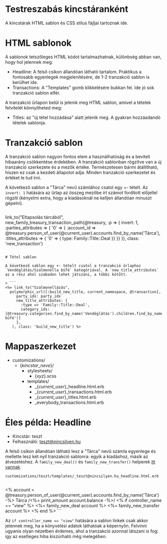 # Testreszabás kincstáranként

A kincstárak HTML sablon és CSS stílus fájljai tartoznak ide.

# HTML sablonok

A sablonok tetszőleges HTML kódot tartalmazhatnak, különbség abban van, hogy hol jelennek meg:

- Headline: A felső csíkon állandóan látható tartalom. Praktikus a fontosabb egyenlegek megjelenítésére, de 1-2 tranzakció sablon is kerülhet ide.
- Transactions: A "Templates" gomb klikkelésére bukkan fel. Ide jó sok tranzakció sablon elfér.

A tranzakció űrlapon belül is jelenik meg HTML sablon, amivel a tételek felvitelét könnyítheted meg:

- Titles: az "új tétel hozzádása" alatt jelenik meg. A gyakran hozzáadandó tételek sablonja.

# Tranzakció sablon

A tranzakció sablon nagyon fontos elem a használhatóság és a beviteli hibaarány csökkentése érdekében. A tranzakció sablonban rögzítve van a új tranzakció szerkezete és a mezők értéke. Természetesen bármi átállítható, hiszen ez csak a kezdeti állapotot adja. Minden tranzakció szerkezetet és értéket le tud írni.

A következő sablon a "Tárca" nevű számlához csatol egy +- tételt. Az `invert: 1` hatására az űrlap az összeg mezőbe írt számot fordított előjellel rögzíti (kényelmi extra, hogy a kiadásoknál ne kelljen állandóan minuszt gépelni).

> ```
link_to("Eltapsolás tárcából", new_family_treasury_transaction_path(@treasury, :p => {
  invert: 1,
 :parties_attributes => { '0' => {
   :account_id => @treasury.person_of_user(@current_user).accounts.find_by_name('Tárca'),
   :titles_attributes => { '0' => {
     type: Family::Title::Deal
   }}
 }}
}), class: 'new_transaction')
```

# Tétel sablon

A következő sablon egy +- tételt csatol a tranzakció űrlaphoz `Vendéglátás/Szalmonella büfé` kategóriával. A `new_title_attributes` az a rész ahol szabadon lehet játszani, a többi kötött.

> ```
<%= link_to("Szalmonellázás",
  polymorphic_url([:build_new_title, current_namespace, @transaction],
     party_idx: party_idx
     new_title_attributes: {
       :type => 'Family::Title::Deal',
       category_ids: [@treasury.categories.find_by_name('Vendéglátás').children.find_by_name('Szalmonella büfé')]
     },
   ), class: 'build_new_title') %>
```

# Mappaszerkezet

* customizations/
  * {*kincstar_neve*}/
    * stylesheets/
      * {*xyz*}.scss
    * templates/
      * _{*current_user*}_headline.html.erb
      * _{*current_user*}_transactions.html.erb
      * _{*current_user*}_titles.html.erb
      * _everybody_transactions.html.erb

# Éles példa: Headline

- Kincstár: teszt
- Felhasználó: teszt@nincsilyen.hu

A felső csíkon állandóan látható lesz a "Tárca" nevű számla egyenlege és mellette lesz két nyíl tranzakció sablonra: egyik a kiadáshoz, másik az átvezetéshez. A `family_new_deal()` és `family_new_transfer()` helperek [itt vannak](../plugins/family/app/helpers/family/template_helper.rb).

`customizations/teszt/templates/_teszt@nincsilyen.hu_headline.html.erb`
> ```
<span class="account">
  <% account = @treasury.person_of_user(@current_user).accounts.find_by_name('Tárca') -%>
  Tárca <span class="balance">/<%= print_amount account.balance -%>/</span>
  <% if controller_name == "view" %>
    <%= family_new_deal account %>
    <%= family_new_transfer account %>
  <% end %>
</span>
```

Az `if controller_name == "view"` hatására a sablon linkek csak akkor jelennek meg, ha a könyvelési adatok láthatóak a képernyőn. Felvinni ugyanis olyan nézetben érdemes, ahol a tranzakció azonnal látszani is fog: így az esetleges hiba kiszúrható még melegében.
